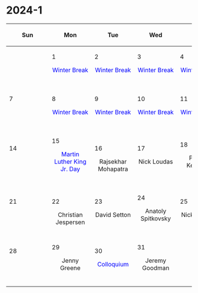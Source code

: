 # 2024-1

|<div style='max-width:100px;width:100px'><p>Sun</p></div>|<div style='max-width:100px;width:100px'><p>Mon</p></div>|<div style='max-width:100px;width:100px'><p>Tue</p></div>|<div style='max-width:100px;width:100px'><p>Wed</p></div>|<div style='max-width:100px;width:100px'><p>Thu</p></div>|<div style='max-width:100px;width:100px'><p>Fri</p></div>|<div style='max-width:100px;width:100px'><p>Sat</p></div>|
|:-:|:-:|:-:|:-:|:-:|:-:|:-:|
|<p><br/><br/></p> |<p align='left'>1</p><p><span style='color:blue'>Winter Break</span><br/><br/></p>|<p align='left'>2</p><p><span style='color:blue'>Winter Break</span><br/><br/></p>|<p align='left'>3</p><p><span style='color:blue'>Winter Break</span><br/><br/></p>|<p align='left'>4</p><p><span style='color:blue'>Winter Break</span><br/><br/></p>|<p align='left'>5</p><p><span style='color:blue'>Winter Break</span><br/><br/></p>|<p align='left'>6</p><p><br/><br/></p>|
|<p align='left'>7</p><p><br/><br/></p>|<p align='left'>8</p><p><span style='color:blue'>Winter Break</span><br/><br/></p>|<p align='left'>9</p><p><span style='color:blue'>Winter Break</span><br/><br/></p>|<p align='left'>10</p><p><span style='color:blue'>Winter Break</span><br/><br/></p>|<p align='left'>11</p><p><span style='color:blue'>Winter Break</span><br/><br/></p>|<p align='left'>12</p><p><span style='color:blue'>Winter Break</span><br/><br/></p>|<p align='left'>13</p><p><br/><br/></p>|
|<p align='left'>14</p><p><br/><br/></p>|<p align='left'>15</p><p><span style='color:blue'>Martin Luther King Jr. Day</span><br/><br/></p>|<p align='left'>16</p><p>Rajsekhar<br/> Mohapatra</p>|<p align='left'>17</p><p>Nick Loudas<br/><br/></p>|<p align='left'>18</p><p>Philipp Kempski<br/><br/></p>|<p align='left'>19</p><p>Amy Secunda<br/><br/></p>|<p align='left'>20</p><p><br/><br/></p>|
|<p align='left'>21</p><p><br/><br/></p>|<p align='left'>22</p><p>Christian<br/> Jespersen</p>|<p align='left'>23</p><p>David Setton<br/><br/></p>|<p align='left'>24</p><p>Anatoly Spitkovsky<br/><br/></p>|<p align='left'>25</p><p>Nick Loudas<br/><br/></p>|<p align='left'>26</p><p>Sanghyuk<br/> Moon</p>|<p align='left'>27</p><p><br/><br/></p>|
|<p align='left'>28</p><p><br/><br/></p>|<p align='left'>29</p><p>Jenny Greene<br/><br/></p>|<p align='left'>30</p><p><span style='color:blue'>Colloquium</span><br/><br/></p>|<p align='left'>31</p><p>Jeremy Goodman<br/><br/></p>|<p><br/><br/></p> |<p><br/><br/></p> |<p><br/><br/></p> |
